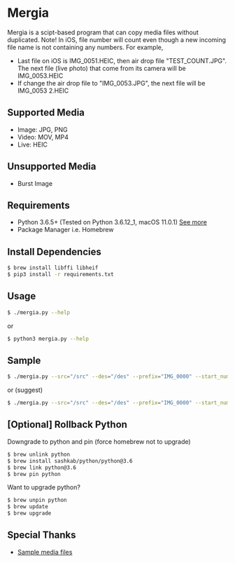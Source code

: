 # Mergia
Mergia is a scipt-based program that can copy media files without duplicated.
Note! In iOS, file number will count even though a new incoming file name is not containing any numbers. For example,
* Last file on iOS is IMG_0051.HEIC, then air drop file "TEST_COUNT.JPG". The next file (live photo) that come from its camera will be IMG_0053.HEIC
* If change the air drop file to "IMG_0053.JPG", the next file will be IMG_0053 2.HEIC

## Supported Media
* Image: JPG, PNG
* Video: MOV, MP4
* Live: HEIC

## Unsupported Media
* Burst Image

## Requirements
* Python 3.6.5+ (Tested on Python 3.6.12_1, macOS 11.0.1) 
[See more](#rollback-python)
* Package Manager i.e. Homebrew

## Install Dependencies
```sh
$ brew install libffi libheif
$ pip3 install -r requirements.txt
```

## Usage
```sh
$ ./mergia.py --help
```
or
```sh
$ python3 mergia.py --help
```

## Sample
```sh
$ ./mergia.py --src="/src" --des="/des" --prefix="IMG_0000" --start_num=0 --sort_media=True --show_same=True --show_unsupport=True
```
or (suggest)
```sh
$ ./mergia.py --src="/src" --des="/des" --prefix="IMG_0000" --start_num=54
```

<h2 id="rollback-python">[Optional] Rollback Python</h2>

Downgrade to python and pin (force homebrew not to upgrade)
```sh
$ brew unlink python
$ brew install sashkab/python/python@3.6
$ brew link python@3.6
$ brew pin python
```
Want to upgrade python?
```sh
$ brew unpin python
$ brew update
$ brew upgrade
```

## Special Thanks
* [Sample media files](https://filesamples.com/)
